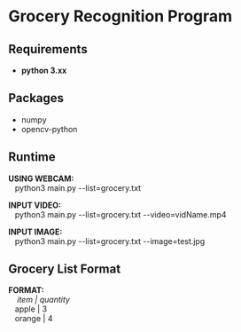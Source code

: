 # Grocery Recognition Program

## Requirements
- **python 3.xx** <br />

## Packages
- numpy <br />
- opencv-python <br />

## Runtime
__USING WEBCAM:__ <br /> 
&nbsp;&nbsp;&nbsp;python3 main.py --list=grocery.txt <br />

__INPUT VIDEO:__          
&nbsp;&nbsp;&nbsp;python3 main.py --list=grocery.txt --video=vidName.mp4 <br />

__INPUT IMAGE:__ <br />
&nbsp;&nbsp;&nbsp;python3 main.py --list=grocery.txt --image=test.jpg <br />

## Grocery List Format <br />
__FORMAT:__ <br />
&nbsp;&nbsp;&nbsp; *item | quantity <br />*
&nbsp;&nbsp;&nbsp;apple | 3 <br />
&nbsp;&nbsp;&nbsp;orange | 4 <br />
